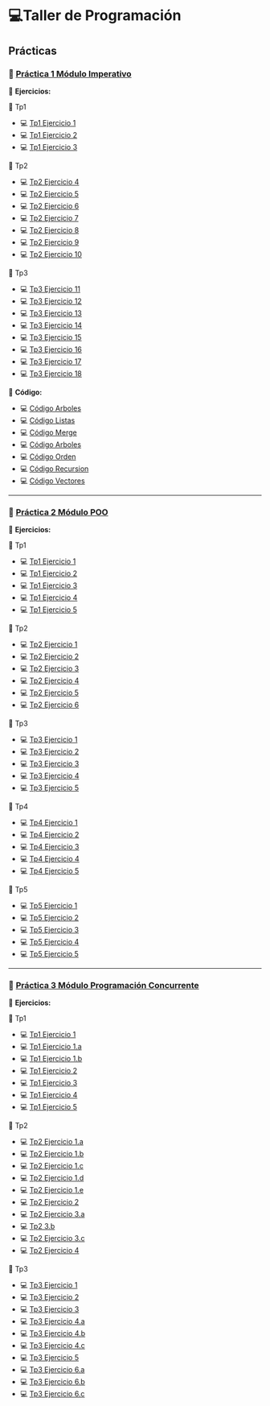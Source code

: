 # 💻Taller de Programación

## **Prácticas**

### 📄 [Práctica 1 Módulo Imperativo](https://github.com/caroalonso/TDP/blob/main/Practicas/Practica%201/Practica%20Imperativo%20Taller.pdf)

🔹 **Ejercicios:**  

📌 Tp1   
- 💻 [Tp1 Ejercicio 1](https://github.com/caroalonso/TDP/blob/main/Practicas/Practica%201/Resoluci%C3%B3n%20Practica/1.pas)  
- 💻 [Tp1 Ejercicio 2](https://github.com/caroalonso/TDP/blob/main/Practicas/Practica%201/Resoluci%C3%B3n%20Practica/2.pas)  
- 💻 [Tp1 Ejercicio 3](https://github.com/caroalonso/TDP/blob/main/Practicas/Practica%201/Resoluci%C3%B3n%20Practica/3.pas)  

📌 Tp2  
- 💻 [Tp2 Ejercicio 4](https://github.com/caroalonso/TDP/blob/main/Practicas/Practica%201/Resoluci%C3%B3n%20Practica/4.pas)  
- 💻 [Tp2 Ejercicio 5](https://github.com/caroalonso/TDP/blob/main/Practicas/Practica%201/Resoluci%C3%B3n%20Practica/5.pas)  
- 💻 [Tp2 Ejercicio 6](https://github.com/caroalonso/TDP/blob/main/Practicas/Practica%201/Resoluci%C3%B3n%20Practica/6.pas)  
- 💻 [Tp2 Ejercicio 7](https://github.com/caroalonso/TDP/blob/main/Practicas/Practica%201/Resoluci%C3%B3n%20Practica/7.pas)  
- 💻 [Tp2 Ejercicio 8](https://github.com/caroalonso/TDP/blob/main/Practicas/Practica%201/Resoluci%C3%B3n%20Practica/8.pas)  
- 💻 [Tp2 Ejercicio 9](https://github.com/caroalonso/TDP/blob/main/Practicas/Practica%201/Resoluci%C3%B3n%20Practica/9.pas)  
- 💻 [Tp2 Ejercicio 10](https://github.com/caroalonso/TDP/blob/main/Practicas/Practica%201/Resoluci%C3%B3n%20Practica/10.pas)  

📌 Tp3 
- 💻 [Tp3 Ejercicio 11](https://github.com/caroalonso/TDP/blob/main/Practicas/Practica%201/Resoluci%C3%B3n%20Practica/11.pas)  
- 💻 [Tp3 Ejercicio 12](https://github.com/caroalonso/TDP/blob/main/Practicas/Practica%201/Resoluci%C3%B3n%20Practica/12.pas)  
- 💻 [Tp3 Ejercicio 13](https://github.com/caroalonso/TDP/blob/main/Practicas/Practica%201/Resoluci%C3%B3n%20Practica/13.pas)  
- 💻 [Tp3 Ejercicio 14](https://github.com/caroalonso/TDP/blob/main/Practicas/Practica%201/Resoluci%C3%B3n%20Practica/14.pas)  
- 💻 [Tp3 Ejercicio 15](https://github.com/caroalonso/TDP/blob/main/Practicas/Practica%201/Resoluci%C3%B3n%20Practica/15.pas)  
- 💻 [Tp3 Ejercicio 16](https://github.com/caroalonso/TDP/blob/main/Practicas/Practica%201/Resoluci%C3%B3n%20Practica/16.pas)  
- 💻 [Tp3 Ejercicio 17](https://github.com/caroalonso/TDP/blob/main/Practicas/Practica%201/Resoluci%C3%B3n%20Practica/17.pas)  
- 💻 [Tp3 Ejercicio 18](https://github.com/caroalonso/TDP/blob/main/Practicas/Practica%201/Resoluci%C3%B3n%20Practica/18.pas)

🔹 **Código:**  
- 💻 [Código Arboles](https://github.com/caroalonso/TDP/blob/main/Practicas/Practica%201/Resoluci%C3%B3n%20Practica/arboles.pas)
- 💻 [Código Listas](https://github.com/caroalonso/TDP/blob/main/Practicas/Practica%201/Resoluci%C3%B3n%20Practica/listas.pas)
- 💻 [Código Merge](https://github.com/caroalonso/TDP/blob/main/Practicas/Practica%201/Resoluci%C3%B3n%20Practica/merge.pas)
- 💻 [Código Arboles](https://github.com/caroalonso/TDP/blob/main/Practicas/Practica%201/Resoluci%C3%B3n%20Practica/arboles.pas)
- 💻 [Código Orden](https://github.com/caroalonso/TDP/blob/main/Practicas/Practica%201/Resoluci%C3%B3n%20Practica/orden.pas)
- 💻 [Código Recursion](https://github.com/caroalonso/TDP/blob/main/Practicas/Practica%201/Resoluci%C3%B3n%20Practica/recursion.pas)
- 💻 [Código Vectores](https://github.com/caroalonso/TDP/blob/main/Practicas/Practica%201/Resoluci%C3%B3n%20Practica/vectores.pas)

---

### 📄 [Práctica 2 Módulo POO](https://github.com/caroalonso/TDP/blob/main/Practicas/Practica%202/Practica%20POO%20Taller.pdf)

🔹 **Ejercicios:**

📌 Tp1  
- 💻 [Tp1 Ejercicio 1](https://github.com/caroalonso/TDP/tree/main/Practicas/Practica%202/ResolucionPractica/src/main/java/org/POO/tp1punto1)  
- 💻 [Tp1 Ejercicio 2](https://github.com/caroalonso/TDP/tree/main/Practicas/Practica%202/ResolucionPractica/src/main/java/org/POO/tp1punto2)  
- 💻 [Tp1 Ejercicio 3](https://github.com/caroalonso/TDP/tree/main/Practicas/Practica%202/ResolucionPractica/src/main/java/org/POO/tp1punto3)  
- 💻 [Tp1 Ejercicio 4](https://github.com/caroalonso/TDP/tree/main/Practicas/Practica%202/ResolucionPractica/src/main/java/org/POO/tp1punto4)  
- 💻 [Tp1 Ejercicio 5](https://github.com/caroalonso/TDP/tree/main/Practicas/Practica%202/ResolucionPractica/src/main/java/org/POO/tp1punto5)  

📌 Tp2  
- 💻 [Tp2 Ejercicio 1](https://github.com/caroalonso/TDP/tree/main/Practicas/Practica%202/ResolucionPractica/src/main/java/org/POO/tp2punto1)  
- 💻 [Tp2 Ejercicio 2](https://github.com/caroalonso/TDP/tree/main/Practicas/Practica%202/ResolucionPractica/src/main/java/org/POO/tp2punto2)  
- 💻 [Tp2 Ejercicio 3](https://github.com/caroalonso/TDP/tree/main/Practicas/Practica%202/ResolucionPractica/src/main/java/org/POO/tp2punto3)  
- 💻 [Tp2 Ejercicio 4](https://github.com/caroalonso/TDP/tree/main/Practicas/Practica%202/ResolucionPractica/src/main/java/org/POO/tp2punto4)  
- 💻 [Tp2 Ejercicio 5](https://github.com/caroalonso/TDP/tree/main/Practicas/Practica%202/ResolucionPractica/src/main/java/org/POO/tp2punto5)  
- 💻 [Tp2 Ejercicio 6](https://github.com/caroalonso/TDP/tree/main/Practicas/Practica%202/ResolucionPractica/src/main/java/org/POO/tp2punto6)  

📌 Tp3  
- 💻 [Tp3 Ejercicio 1](https://github.com/caroalonso/TDP/tree/main/Practicas/Practica%202/ResolucionPractica/src/main/java/org/POO/tp3punto1)  
- 💻 [Tp3 Ejercicio 2](https://github.com/caroalonso/TDP/tree/main/Practicas/Practica%202/ResolucionPractica/src/main/java/org/POO/tp3punto2)  
- 💻 [Tp3 Ejercicio 3](https://github.com/caroalonso/TDP/tree/main/Practicas/Practica%202/ResolucionPractica/src/main/java/org/POO/tp3punto3)  
- 💻 [Tp3 Ejercicio 4](https://github.com/caroalonso/TDP/tree/main/Practicas/Practica%202/ResolucionPractica/src/main/java/org/POO/tp3punto4)  
- 💻 [Tp3 Ejercicio 5](https://github.com/caroalonso/TDP/tree/main/Practicas/Practica%202/ResolucionPractica/src/main/java/org/POO/tp3punto5)  

📌 Tp4  
- 💻 [Tp4 Ejercicio 1](https://github.com/caroalonso/TDP/tree/main/Practicas/Practica%202/ResolucionPractica/src/main/java/org/POO/tp4punto1)  
- 💻 [Tp4 Ejercicio 2](https://github.com/caroalonso/TDP/tree/main/Practicas/Practica%202/ResolucionPractica/src/main/java/org/POO/tp4punto2)  
- 💻 [Tp4 Ejercicio 3](https://github.com/caroalonso/TDP/tree/main/Practicas/Practica%202/ResolucionPractica/src/main/java/org/POO/tp4punto3)  
- 💻 [Tp4 Ejercicio 4](https://github.com/caroalonso/TDP/tree/main/Practicas/Practica%202/ResolucionPractica/src/main/java/org/POO/tp4punto4)  
- 💻 [Tp4 Ejercicio 5](https://github.com/caroalonso/TDP/tree/main/Practicas/Practica%202/ResolucionPractica/src/main/java/org/POO/tp4punto5)  

📌 Tp5  
- 💻 [Tp5 Ejercicio 1](https://github.com/caroalonso/TDP/tree/main/Practicas/Practica%202/ResolucionPractica/src/main/java/org/POO/tp5punto1)  
- 💻 [Tp5 Ejercicio 2](https://github.com/caroalonso/TDP/tree/main/Practicas/Practica%202/ResolucionPractica/src/main/java/org/POO/tp5punto2)  
- 💻 [Tp5 Ejercicio 3](https://github.com/caroalonso/TDP/tree/main/Practicas/Practica%202/ResolucionPractica/src/main/java/org/POO/tp5punto3)  
- 💻 [Tp5 Ejercicio 4](https://github.com/caroalonso/TDP/tree/main/Practicas/Practica%202/ResolucionPractica/src/main/java/org/POO/tp5punto4)  
- 💻 [Tp5 Ejercicio 5](https://github.com/caroalonso/TDP/tree/main/Practicas/Practica%202/ResolucionPractica/src/main/java/org/POO/tp5punto5)  

---

### 📄 [Práctica 3 Módulo Programación Concurrente](https://github.com/caroalonso/TDP/blob/main/Practicas/Practica%203/Practica%203%20Taller.pdf)

🔹 **Ejercicios:**

📌 Tp1  
- 💻 [Tp1 Ejercicio 1](https://github.com/caroalonso/TDP/blob/main/Practicas/Practica%203/Resoluci%C3%B3n%20Practica/tp1punto1.ri)  
- 💻 [Tp1 Ejercicio 1.a](https://github.com/caroalonso/TDP/blob/main/Practicas/Practica%203/Resoluci%C3%B3n%20Practica/tp1punto1a.ri)  
- 💻 [Tp1 Ejercicio 1.b](https://github.com/caroalonso/TDP/blob/main/Practicas/Practica%203/Resoluci%C3%B3n%20Practica/tp1punto1b.ri)  
- 💻 [Tp1 Ejercicio 2](https://github.com/caroalonso/TDP/blob/main/Practicas/Practica%203/Resoluci%C3%B3n%20Practica/tp1punto2.ri)  
- 💻 [Tp1 Ejercicio 3](https://github.com/caroalonso/TDP/blob/main/Practicas/Practica%203/Resoluci%C3%B3n%20Practica/tp1punto3.ri)  
- 💻 [Tp1 Ejercicio 4](https://github.com/caroalonso/TDP/blob/main/Practicas/Practica%203/Resoluci%C3%B3n%20Practica/tp1punto4.ri)  
- 💻 [Tp1 Ejercicio 5](https://github.com/caroalonso/TDP/blob/main/Practicas/Practica%203/Resoluci%C3%B3n%20Practica/tp1punto5.ri)  

📌 Tp2  
- 💻 [Tp2 Ejercicio 1.a](https://github.com/caroalonso/TDP/blob/main/Practicas/Practica%203/Resoluci%C3%B3n%20Practica/tp2punto1a.ri)  
- 💻 [Tp2 Ejercicio 1.b](https://github.com/caroalonso/TDP/blob/main/Practicas/Practica%203/Resoluci%C3%B3n%20Practica/tp2punto1b.ri)  
- 💻 [Tp2 Ejercicio 1.c](https://github.com/caroalonso/TDP/blob/main/Practicas/Practica%203/Resoluci%C3%B3n%20Practica/tp2punto1c.ri)  
- 💻 [Tp2 Ejercicio 1.d](https://github.com/caroalonso/TDP/blob/main/Practicas/Practica%203/Resoluci%C3%B3n%20Practica/tp2punto1d.ri)  
- 💻 [Tp2 Ejercicio 1.e](https://github.com/caroalonso/TDP/blob/main/Practicas/Practica%203/Resoluci%C3%B3n%20Practica/tp2punto1e.ri)  
- 💻 [Tp2 Ejercicio 2](https://github.com/caroalonso/TDP/blob/main/Practicas/Practica%203/Resoluci%C3%B3n%20Practica/tp2punto2.ri)  
- 💻 [Tp2 Ejercicio 3.a](https://github.com/caroalonso/TDP/blob/main/Practicas/Practica%203/Resoluci%C3%B3n%20Practica/tp2punto3a.ri)  
- 💻 [Tp2 3.b](https://github.com/caroalonso/TDP/blob/main/Practicas/Practica%203/Resoluci%C3%B3n%20Practica/tp2punto3b.ri)  
- 💻 [Tp2 Ejercicio 3.c](https://github.com/caroalonso/TDP/blob/main/Practicas/Practica%203/Resoluci%C3%B3n%20Practica/tp2punto3c.ri)  
- 💻 [Tp2 Ejercicio 4](https://github.com/caroalonso/TDP/blob/main/Practicas/Practica%203/Resoluci%C3%B3n%20Practica/tp2punto4.ri)  

📌 Tp3  
- 💻 [Tp3 Ejercicio 1](https://github.com/caroalonso/TDP/blob/main/Practicas/Practica%203/Resoluci%C3%B3n%20Practica/tp3punto1.ri)  
- 💻 [Tp3 Ejercicio 2](https://github.com/caroalonso/TDP/blob/main/Practicas/Practica%203/Resoluci%C3%B3n%20Practica/tp3punto2.ri)  
- 💻 [Tp3 Ejercicio 3](https://github.com/caroalonso/TDP/blob/main/Practicas/Practica%203/Resoluci%C3%B3n%20Practica/tp3punto3.ri)  
- 💻 [Tp3 Ejercicio 4.a](https://github.com/caroalonso/TDP/blob/main/Practicas/Practica%203/Resoluci%C3%B3n%20Practica/tp3punto4a.ri)  
- 💻 [Tp3 Ejercicio 4.b](https://github.com/caroalonso/TDP/blob/main/Practicas/Practica%203/Resoluci%C3%B3n%20Practica/tp3punto4b.ri)  
- 💻 [Tp3 Ejercicio 4.c](https://github.com/caroalonso/TDP/blob/main/Practicas/Practica%203/Resoluci%C3%B3n%20Practica/tp3punto4c.ri)  
- 💻 [Tp3 Ejercicio 5](https://github.com/caroalonso/TDP/blob/main/Practicas/Practica%203/Resoluci%C3%B3n%20Practica/tp3punto5.ri)  
- 💻 [Tp3 Ejercicio 6.a](https://github.com/caroalonso/TDP/blob/main/Practicas/Practica%203/Resoluci%C3%B3n%20Practica/tp3punto6a.ri)  
- 💻 [Tp3 Ejercicio 6.b](https://github.com/caroalonso/TDP/blob/main/Practicas/Practica%203/Resoluci%C3%B3n%20Practica/tp3punto6b.ri)  
- 💻 [Tp3 Ejercicio 6.c](https://github.com/caroalonso/TDP/blob/main/Practicas/Practica%203/Resoluci%C3%B3n%20Practica/tp3punto6c.ri)  
